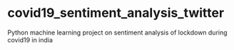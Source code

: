 # covid19_sentiment_analysis_twitter
Python machine learning project on sentiment analysis of lockdown during covid19 in india
